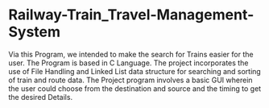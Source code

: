 # Railway-Train_Travel-Management-System

Via this Program, we intended to make the search for Trains easier for the user. The Program is based in C Language. The project incorporates the use of File Handling and Linked List data structure for searching and sorting of train and route data. The Project program involves a basic GUI wherein the user could choose from the destination and source and the timing to get the desired Details.
